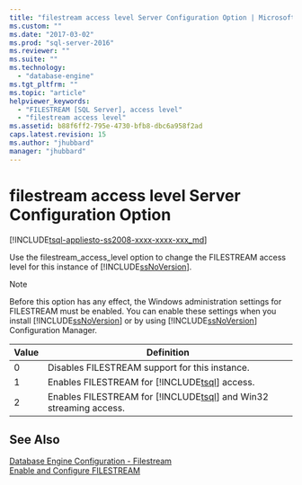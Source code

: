 ```yaml
---
title: "filestream access level Server Configuration Option | Microsoft Docs"
ms.custom: ""
ms.date: "2017-03-02"
ms.prod: "sql-server-2016"
ms.reviewer: ""
ms.suite: ""
ms.technology: 
  - "database-engine"
ms.tgt_pltfrm: ""
ms.topic: "article"
helpviewer_keywords: 
  - "FILESTREAM [SQL Server], access level"
  - "filestream access level"
ms.assetid: b88f6ff2-795e-4730-bfb8-dbc6a958f2ad
caps.latest.revision: 15
ms.author: "jhubbard"
manager: "jhubbard"
---
```

# filestream access level Server Configuration Option
[!INCLUDE[tsql-appliesto-ss2008-xxxx-xxxx-xxx_md](../../../database-engine/configure/windows/includes/tsql-appliesto-ss2008-xxxx-xxxx-xxx-md.md)]

  Use the filestream_access_level option to change the FILESTREAM access level for this instance of [!INCLUDE[ssNoVersion](../../../advanced-analytics/r-services/includes/ssnoversion-md.md)].  
  
> [!NOTE]  
>  Before this option has any effect, the Windows administration settings for FILESTREAM must be enabled. You can enable these settings when you install [!INCLUDE[ssNoVersion](../../../advanced-analytics/r-services/includes/ssnoversion-md.md)] or by using [!INCLUDE[ssNoVersion](../../../advanced-analytics/r-services/includes/ssnoversion-md.md)] Configuration Manager.  
  
|Value|Definition|  
|-----------|----------------|  
|0|Disables FILESTREAM support for this instance.|  
|1|Enables FILESTREAM for [!INCLUDE[tsql](../../../advanced-analytics/r-services/includes/tsql-md.md)] access.|  
|2|Enables FILESTREAM for [!INCLUDE[tsql](../../../advanced-analytics/r-services/includes/tsql-md.md)] and Win32 streaming access.|  
  
## See Also  
 [Database Engine Configuration - Filestream](../Topic/Database%20Engine%20Configuration%20-%20Filestream.md)   
 [Enable and Configure FILESTREAM](../../../relational-databases/blob/enable-and-configure-filestream.md)  
  
  